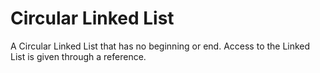 # Circular Linked List

A Circular Linked List that has no beginning or end. Access to the Linked List is given through a reference.